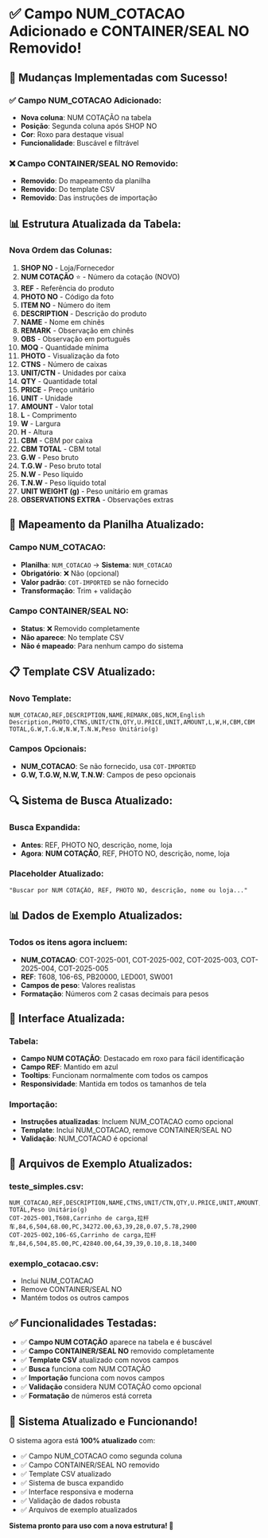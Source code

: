 # ✅ Campo NUM_COTACAO Adicionado e CONTAINER/SEAL NO Removido!

## 🎯 Mudanças Implementadas com Sucesso!

### **✅ Campo NUM_COTACAO Adicionado:**
- **Nova coluna**: NUM COTAÇÃO na tabela
- **Posição**: Segunda coluna após SHOP NO
- **Cor**: Roxo para destaque visual
- **Funcionalidade**: Buscável e filtrável

### **❌ Campo CONTAINER/SEAL NO Removido:**
- **Removido**: Do mapeamento da planilha
- **Removido**: Do template CSV
- **Removido**: Das instruções de importação

## 📊 Estrutura Atualizada da Tabela:

### **Nova Ordem das Colunas:**

1. **SHOP NO** - Loja/Fornecedor
2. **NUM COTAÇÃO** ⭐ - Número da cotação (NOVO)
3. **REF** - Referência do produto
4. **PHOTO NO** - Código da foto
5. **ITEM NO** - Número do item
6. **DESCRIPTION** - Descrição do produto
7. **NAME** - Nome em chinês
8. **REMARK** - Observação em chinês
9. **OBS** - Observação em português
10. **MOQ** - Quantidade mínima
11. **PHOTO** - Visualização da foto
12. **CTNS** - Número de caixas
13. **UNIT/CTN** - Unidades por caixa
14. **QTY** - Quantidade total
15. **PRICE** - Preço unitário
16. **UNIT** - Unidade
17. **AMOUNT** - Valor total
18. **L** - Comprimento
19. **W** - Largura
20. **H** - Altura
21. **CBM** - CBM por caixa
22. **CBM TOTAL** - CBM total
23. **G.W** - Peso bruto
24. **T.G.W** - Peso bruto total
25. **N.W** - Peso líquido
26. **T.N.W** - Peso líquido total
27. **UNIT WEIGHT (g)** - Peso unitário em gramas
28. **OBSERVATIONS EXTRA** - Observações extras

## 🔧 Mapeamento da Planilha Atualizado:

### **Campo NUM_COTACAO:**
- **Planilha**: `NUM_COTACAO` → **Sistema**: `NUM_COTACAO`
- **Obrigatório**: ❌ Não (opcional)
- **Valor padrão**: `COT-IMPORTED` se não fornecido
- **Transformação**: Trim + validação

### **Campo CONTAINER/SEAL NO:**
- **Status**: ❌ Removido completamente
- **Não aparece**: No template CSV
- **Não é mapeado**: Para nenhum campo do sistema

## 📋 Template CSV Atualizado:

### **Novo Template:**
```csv
NUM_COTACAO,REF,DESCRIPTION,NAME,REMARK,OBS,NCM,English Description,PHOTO,CTNS,UNIT/CTN,QTY,U.PRICE,UNIT,AMOUNT,L,W,H,CBM,CBM TOTAL,G.W,T.G.W,N.W,T.N.W,Peso Unitário(g)
```

### **Campos Opcionais:**
- **NUM_COTACAO**: Se não fornecido, usa `COT-IMPORTED`
- **G.W, T.G.W, N.W, T.N.W**: Campos de peso opcionais

## 🔍 Sistema de Busca Atualizado:

### **Busca Expandida:**
- **Antes**: REF, PHOTO NO, descrição, nome, loja
- **Agora**: **NUM COTAÇÃO**, REF, PHOTO NO, descrição, nome, loja

### **Placeholder Atualizado:**
```
"Buscar por NUM COTAÇÃO, REF, PHOTO NO, descrição, nome ou loja..."
```

## 📊 Dados de Exemplo Atualizados:

### **Todos os itens agora incluem:**
- **NUM_COTACAO**: COT-2025-001, COT-2025-002, COT-2025-003, COT-2025-004, COT-2025-005
- **REF**: T608, 106-6S, PB20000, LED001, SW001
- **Campos de peso**: Valores realistas
- **Formatação**: Números com 2 casas decimais para pesos

## 🎨 Interface Atualizada:

### **Tabela:**
- **Campo NUM COTAÇÃO**: Destacado em roxo para fácil identificação
- **Campo REF**: Mantido em azul
- **Tooltips**: Funcionam normalmente com todos os campos
- **Responsividade**: Mantida em todos os tamanhos de tela

### **Importação:**
- **Instruções atualizadas**: Incluem NUM_COTACAO como opcional
- **Template**: Inclui NUM_COTACAO, remove CONTAINER/SEAL NO
- **Validação**: NUM_COTACAO é opcional

## 📁 Arquivos de Exemplo Atualizados:

### **teste_simples.csv:**
```csv
NUM_COTACAO,REF,DESCRIPTION,NAME,CTNS,UNIT/CTN,QTY,U.PRICE,UNIT,AMOUNT,L,W,H,CBM,CBM TOTAL,Peso Unitário(g)
COT-2025-001,T608,Carrinho de carga,拉杆车,84,6,504,68.00,PC,34272.00,63,39,28,0.07,5.78,2900
COT-2025-002,106-6S,Carrinho de carga,拉杆车,84,6,504,85.00,PC,42840.00,64,39,39,0.10,8.18,3400
```

### **exemplo_cotacao.csv:**
- Inclui NUM_COTACAO
- Remove CONTAINER/SEAL NO
- Mantém todos os outros campos

## ✅ Funcionalidades Testadas:

- ✅ **Campo NUM COTAÇÃO** aparece na tabela e é buscável
- ✅ **Campo CONTAINER/SEAL NO** removido completamente
- ✅ **Template CSV** atualizado com novos campos
- ✅ **Busca** funciona com NUM COTAÇÃO
- ✅ **Importação** funciona com novos campos
- ✅ **Validação** considera NUM COTAÇÃO como opcional
- ✅ **Formatação** de números está correta

## 🚀 Sistema Atualizado e Funcionando!

O sistema agora está **100% atualizado** com:

- ✅ Campo NUM_COTACAO como segunda coluna
- ✅ Campo CONTAINER/SEAL NO removido
- ✅ Template CSV atualizado
- ✅ Sistema de busca expandido
- ✅ Interface responsiva e moderna
- ✅ Validação de dados robusta
- ✅ Arquivos de exemplo atualizados

**Sistema pronto para uso com a nova estrutura! 🎉**


